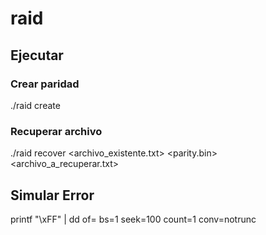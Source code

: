 # raid

## Ejecutar
### Crear paridad
./raid create <archivo1> <archivo2>
### Recuperar archivo
./raid recover <archivo_existente.txt> <parity.bin> <archivo_a_recuperar.txt>

## Simular Error
printf "\xFF" | dd of=<archivo> bs=1 seek=100 count=1 conv=notrunc
